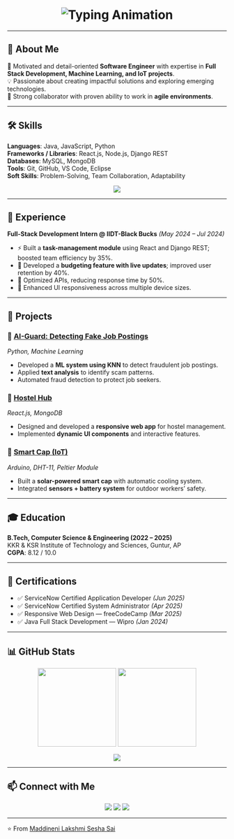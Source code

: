 <!-- Profile README for Maddineni Lakshmi Sesha Sai -->

<!-- Animated Header -->
<h1 align="center">
  <img src="https://readme-typing-svg.herokuapp.com?font=Roboto+Slab&size=30&duration=3000&pause=1000&color=00C7F7&center=true&vCenter=true&width=500&lines=Hi+👋,+I'm+Maddineni+Lakshmi+Sesha+Sai!;Software+Engineer+%7C+Full+Stack+Developer;Always+Learning+%26+Building+Innovations" alt="Typing Animation" />
</h1>

---

## 🚀 About Me  

🌟 Motivated and detail-oriented **Software Engineer** with expertise in **Full Stack Development, Machine Learning, and IoT projects**.  
💡 Passionate about creating impactful solutions and exploring emerging technologies.  
🤝 Strong collaborator with proven ability to work in **agile environments**.  

---

## 🛠️ Skills  

**Languages**: Java, JavaScript, Python  
**Frameworks / Libraries**: React.js, Node.js, Django REST  
**Databases**: MySQL, MongoDB  
**Tools**: Git, GitHub, VS Code, Eclipse  
**Soft Skills**: Problem-Solving, Team Collaboration, Adaptability  

<p align="center">
  <img src="https://skillicons.dev/icons?i=java,js,react,nodejs,python,mysql,mongodb,git,github,vscode,eclipse" />
</p>

---

## 💼 Experience  

**Full-Stack Development Intern @ IIDT-Black Bucks** *(May 2024 – Jul 2024)*  
- ⚡ Built a **task-management module** using React and Django REST; boosted team efficiency by 35%.  
- 💸 Developed a **budgeting feature with live updates**; improved user retention by 40%.  
- 🚀 Optimized APIs, reducing response time by 50%.  
- 📱 Enhanced UI responsiveness across multiple device sizes.  

---

## 📂 Projects  

### 🔹 [AI-Guard: Detecting Fake Job Postings](#)
*Python, Machine Learning*  
- Developed a **ML system using KNN** to detect fraudulent job postings.  
- Applied **text analysis** to identify scam patterns.  
- Automated fraud detection to protect job seekers.  

### 🔹 [Hostel Hub](#)
*React.js, MongoDB*  
- Designed and developed a **responsive web app** for hostel management.  
- Implemented **dynamic UI components** and interactive features.  

### 🔹 [Smart Cap (IoT)](#)
*Arduino, DHT-11, Peltier Module*  
- Built a **solar-powered smart cap** with automatic cooling system.  
- Integrated **sensors + battery system** for outdoor workers’ safety.  

---

## 🎓 Education  

**B.Tech, Computer Science & Engineering (2022 – 2025)**  
KKR & KSR Institute of Technology and Sciences, Guntur, AP  
**CGPA**: 8.12 / 10.0  

---

## 📜 Certifications  

- ✅ ServiceNow Certified Application Developer *(Jun 2025)*  
- ✅ ServiceNow Certified System Administrator *(Apr 2025)*  
- ✅ Responsive Web Design — freeCodeCamp *(Mar 2025)*  
- ✅ Java Full Stack Development — Wipro *(Jan 2024)*  

---

## 📊 GitHub Stats  

<p align="center">
  <img src="https://github-readme-stats.vercel.app/api?username=SeshaSai07&show_icons=true&theme=radical" height="180" />
  <img src="https://github-readme-stats.vercel.app/api/top-langs/?username=SeshaSai07&layout=compact&theme=radical" height="180" />
</p>

<p align="center">
  <img src="https://github-readme-activity-graph.vercel.app/graph?username=SeshaSai07&bg_color=1a1b27&color=70a5fd&line=38bdae&point=ffffff&area=true&hide_border=true" />
</p>

---

## 📫 Connect with Me  

<p align="center">
  <a href="mailto:maddinenilakshmiseshasai@gmail.com"><img src="https://img.shields.io/badge/Email-D14836?style=for-the-badge&logo=gmail&logoColor=white"/></a>
  <a href="https://www.linkedin.com/in/lakshmi-sesha-sai-maddineni-688648257/"><img src="https://img.shields.io/badge/LinkedIn-0077B5?style=for-the-badge&logo=linkedin&logoColor=white"/></a>
  <a href="https://github.com/SeshaSai07"><img src="https://img.shields.io/badge/GitHub-000000?style=for-the-badge&logo=github&logoColor=white"/></a>
</p>

---

⭐️ From [Maddineni Lakshmi Sesha Sai](https://github.com/SeshaSai07)  
